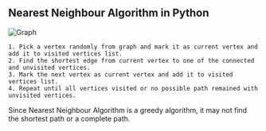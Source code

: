 <h2>Nearest Neighbour Algorithm in Python</h2>

![Graph](https://i.imgur.com/Pt080Op.png)
```language
1. Pick a vertex randomly from graph and mark it as current vertex and add it to visited vertices list.
2. Find the shortest edge from current vertex to one of the connected and unvisited vertices.
3. Mark the next vertex as current vertex and add it to visited vertices list.
4. Repeat until all vertices visited or no possible path remained with unvisited vertices.
```

Since Nearest Neighbour Algorithm is a greedy algorithm, it may not find the shortest path or a complete path.
